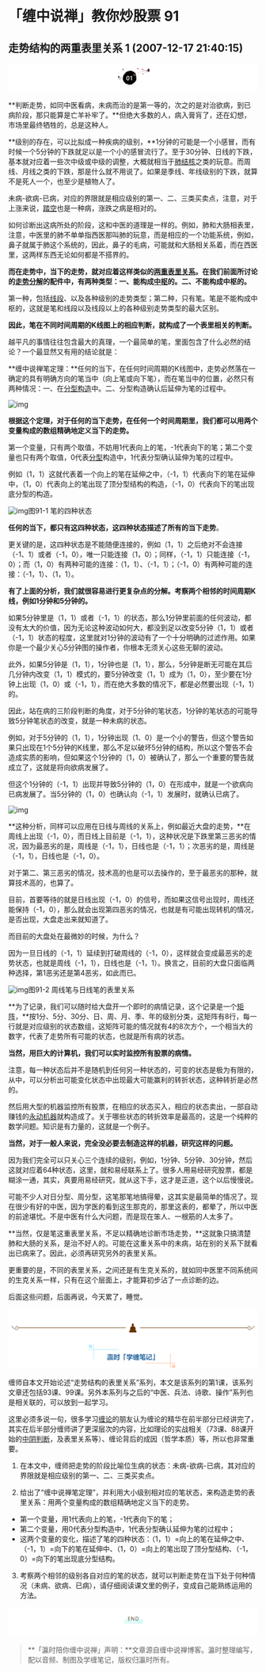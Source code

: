 # 「缠中说禅」教你炒股票 91

## **走势结构的两重表里关系 1 (2007-12-17 21:40:15)**

![img](91-%E8%B5%B0%E5%8A%BF%E7%BB%93%E6%9E%84%E7%9A%84%E4%B8%A4%E9%87%8D%E8%A1%A8%E9%87%8C%E5%85%B3%E7%B3%BB%201.assets/v2-07bba48613b4ea324e195ad2dfbdfa6c_r.jpg)

**判断走势，如同中医看病，未病而治的是第一等的，次之的是对治欲病，到已病阶段，那只能算是亡羊补牢了。**但绝大多数的人，病入膏肓了，还在幻想，市场里最终牺牲的，总是这种人。

**级别的存在，可以比拟成一种疾病的级别，**1分钟的可能是一个小感冒，而有时候一个5分钟的下跌就足以是一个小的感冒流行了。至于30分钟、日线的下跌，基本就对应着一些次中级或中级的调整，大概就相当于[肺结核](https://www.zhihu.com/search?q=肺结核&search_source=Entity&hybrid_search_source=Entity&hybrid_search_extra={)之类的玩意。而周线、月线之类的下跌，那是什么就不用说了。如果是季线、年线级别的下跌，就算不是死人一个，也至少是植物人了。

未病-欲病-已病，对应的界限就是相应级别的第一、二、三类买卖点，注意，对于上涨来说，[踏空](https://www.zhihu.com/search?q=踏空&search_source=Entity&hybrid_search_source=Entity&hybrid_search_extra={)也是一种病，涨跌之病是相对的。

如何诊断出这病所处的阶段，这和中医的道理是一样的。例如，肺和大肠相表里，注意，中医里的肺不单单指西医那叫肺的玩意，而是相应的一个功能系统，例如，鼻子就属于肺这个系统的，因此，鼻子的毛病，可能就和大肠相关系着，而在西医里，这两样东西无论如何都是不搭界的。

**而在走势中，当下的走势，就对应着这样类似的[两重表里关系](https://www.zhihu.com/search?q=两重表里关系&search_source=Entity&hybrid_search_source=Entity&hybrid_search_extra={)。在我们前面所讨论的[走势分解](https://www.zhihu.com/search?q=走势分解&search_source=Entity&hybrid_search_source=Entity&hybrid_search_extra={)的配件中，有两种类型：一、能构成[中枢](https://www.zhihu.com/search?q=中枢&search_source=Entity&hybrid_search_source=Entity&hybrid_search_extra={)的。二、不能构成中枢的。**

第一种，包括[线段](https://www.zhihu.com/search?q=线段&search_source=Entity&hybrid_search_source=Entity&hybrid_search_extra={)、以及各种级别的走势类型；第二种，只有笔。笔是不能构成中枢的，这就是笔和线段以及线段以上的各种级别走势类型的最大区别。

**因此，笔在不同时间周期的K线图上的相应判断，就构成了一个表里相关的判断。**

越平凡的事情往往包含最大的真理，一个最简单的笔，里面包含了什么必然的结论？一个最显然又有用的结论就是：

**缠中说禅笔定理：**任何的当下，在任何时间周期的K线图中，走势必然落在一确定的具有明确方向的笔当中（向上笔或向下笔），而在笔当中的位置，必然只有两种情况：一、在[分型构造](https://www.zhihu.com/search?q=分型构造&search_source=Entity&hybrid_search_source=Entity&hybrid_search_extra={)中。二、分型构造确认后延伸为笔的过程中。

![img](https://pic2.zhimg.com/v2-61c9a11291b4daf851c88df8a0f590d9_r.jpg)

**根据这个定理，对于任何的当下走势，在任何一个时间周期里，我们都可以用两个变量构成的数组精确地定义当下的走势。**

第一个变量，只有两个取值，不妨用1代表向上的笔，-1代表向下的笔；第二个变量也只有两个取值，0代表[分型](https://www.zhihu.com/search?q=分型&search_source=Entity&hybrid_search_source=Entity&hybrid_search_extra={)构造中，1代表分型确认延伸为笔的过程中。

例如（1，1）这就代表着一个向上的笔在延伸之中，（-1，1）代表向下的笔在延伸中，（1，0）代表向上的笔出现了顶分型结构的构造，（-1，0）代表向下的笔出现底分型的构造。

![img](https://pic2.zhimg.com/v2-2cb75cae8e404c87f44c153d73bc9d95_r.jpg)图91-1 笔的四种状态

**任何的当下，都只有这四种状态，这四种状态描述了所有的当下走势**。

更关键的是，这四种状态是不能随便连接的，例如（1，1）之后绝对不会连接（-1、1）或者（-1，0），唯一只能连接（1，0）；同样，（-1，1）只能连接（-1，0）；而（1，0）有两种可能的连接：（1，1）、（-1，1）；（-1，0）有两种可能的连接：（-1，1）、（1，1）。

**有了上面的分析，我们就很容易进行更复杂点的分解。考察两个相邻的时间周期K线，例如1分钟和5分钟的。**

如果5分钟里是（1，1）或者（-1，1）的状态，那么1分钟里前面的任何波动，都没有太大的价值，因为无论这种波动如何大，都没到足以改变5分钟（1，1）或者（-1，1）状态的程度，这里就对1分钟的波动有了一个十分明确的过滤作用。如果你是一个最少关心5分钟图的操作者，你根本无须关心这些无聊的波动。

此外，如果5分钟是（1，1），1分钟也是（1，1），那么，5分钟是断无可能在其后几分钟内改变（1，1）模式的，要5分钟改变（1，1）成为（1，0），至少要在1分钟上出现（1，0）或（-1，1），而在绝大多数的情况下，都是必然要出现（-1，1）的。

因此，站在病的三阶段判断的角度，对于5分钟的笔状态，1分钟的笔状态的可能导致5分钟笔状态的改变，就是一种未病的状态。

例如，对于5分钟的（1，1），1分钟出现（1、0）是一个小的警告，但这个警告如果只出现在1个5分钟的K线里，那么不足以破坏5分钟的结构，所以这个警告不会造成实质的影响，但如果这个1分钟的（1，0）被确认了，那么一个重要的警告就成立了，这就是将向欲病发展了。

但这个1分钟的（-1，1）出现并导致5分钟的（1，0）在形成中，就是一个欲病向已病发展了。当5分钟的（1，0）也确认向（-1，1）发展时，就确认已病了。

![img](https://pic3.zhimg.com/v2-e5e9f345499503b08cf9424521a4fb96_r.jpg)

**这种分析，同样可以应用在日线与周线的关系上，例如最近大盘的走势，**在周线上出现（-1，0），而日线上目前是（-1，1），这种状况是下跌里第三恶劣的情况，因为最恶劣的是，周线是（-1，1），日线也是（-1，1）；次恶劣的是，周线是（-1，1），日线也是（-1，0）。

对于第二、第三恶劣的情况，技术高的也是可以去操作的，至于最恶劣的那种，就算技术高的，也算了。

目前，首要等待的就是日线出现（-1，0）的信号，而如果这信号出现时，周线还能保持（-1，0），那么就会出现第四恶劣的情况，也就是有可能出现转机的情况，是否出现，大盘走出来就知道了。

而目前的大盘处在最微妙的时候，为什么？

因为一旦日线的（-1，1）延续到打破周线的（-1，0），这样就会变成最恶劣的走势状态，也就是周线（-1，1），日线也是（-1，1）。换言之，目前的大盘只面临两种选择，第1恶劣还是第4恶劣，如此而已。

![img](https://pic1.zhimg.com/v2-e078ff60708fb2afdb09179350139070_r.jpg)图91-2 周线笔与日线笔的表里关系

**为了记录，我们可以随时给大盘开一个即时的病情记录，这个记录是一个[矩阵](https://www.zhihu.com/search?q=矩阵&search_source=Entity&hybrid_search_source=Entity&hybrid_search_extra={)，**按1分、5分、30分、日、周、月、季、年的级别分类，这矩阵有8行，每一行就是对应级别的状态数组，这矩阵可能的情况就有4的8次方个，一个相当大的数字，代表了走势所有可能的状态，也就是所有病的状态。

**当然，用巨大的计算机，我们可以实时监控所有股票的病情。**

注意，每一种状态后并不是随机到任何另一种状态的，可变的状态是极为有限的，从中，可以分析出可能变化状态中出现最大可能赢利的转折状态，这种转折是必然的。

然后用大型的机器监控所有股票，在相应的状态买入，相应的状态卖出，一部自动赚钱的[永动机器](https://www.zhihu.com/search?q=永动机器&search_source=Entity&hybrid_search_source=Entity&hybrid_search_extra={)就构造成了。关于哪些状态的转折效率是最高的，这是一个纯粹的数学问题。知识是有力量的，这就是一个例子。

**当然，对于一般人来说，完全没必要去制造这样的机器，研究这样的问题。**

因为我们完全可以只关心三个连续的级别，例如，1分钟、5分钟、30分钟，然后这就对应着64种状态，这里，就和易经联系上了。很多人用易经研究股票，都是糊涂一通，其实，真要用易经研究，就从这下手，这才是正道，这个以后慢慢说。

可能不少人对日分型、周分型，这笔那笔地搞得晕，这其实是最简单的情况了。现在很少有好的中医，因为学医的看到这生那克的，那里这表的，都晕了，所以中医的前途堪忧。不是中医有什么大问题，而是现在笨人、一根筋的人太多了。

**当然，仅是笔这重表里关系，不足以精确地诊断市场走势，**这就象只搞清楚肺和大肠的关系，是治不好人的。可能在这重关系中的未病，站在别的关系下就看出已病来了。因此，必须再研究另外的表里关系。

更重要的是，不同的表里关系，之间还是有生克关系的，就如同中医里不同系统间的生克关系一样，只有在这个层面上，才能算初步沾了一点诊断的边。

后面这些问题，后面再说，今天累了，睡觉。

![img](91-%E8%B5%B0%E5%8A%BF%E7%BB%93%E6%9E%84%E7%9A%84%E4%B8%A4%E9%87%8D%E8%A1%A8%E9%87%8C%E5%85%B3%E7%B3%BB%201.assets/v2-bb478b45b2c4641c6afde5a0b2d6c851_r.jpg)

缠师自本文开始论述“走势结构的表里关系”系列，本文是该系列的第1课，该系列文章还包括93课、99课。另外本系列与之后的“中医、兵法、诗歌、操作”系列也是相关联的，可以放到一起学习。

这里必须多说一句，很多学习[缠论](https://www.zhihu.com/search?q=缠论&search_source=Entity&hybrid_search_source=Entity&hybrid_search_extra={)的朋友认为缠论的精华在前半部分已经讲完了，其实在后半部分缠师讲了更深层次的内容，比如理论的实战相关（73课、88课开始的[中阴判断](https://www.zhihu.com/search?q=中阴判断&search_source=Entity&hybrid_search_source=Entity&hybrid_search_extra={)，及表里关系等）、缠论背后的成因（哲学本质）等，所以也非常重要。

1. 在本文中，缠师把走势的阶段比喻位生病的状态：未病-欲病-已病，其对应的界限就是相应级别的第一、二、三类买卖点。

2. 给出了“缠中说禅笔定理”，并利用大小级别相对应的笔状态，来构造走势的表里关系：用两个变量构成的数组精确地定义当下的走势。

- 第一个变量，用1代表向上的笔，-1代表向下的笔；
- 第二个变量，用0代表分型构造中，1代表分型确认延伸为笔的过程中；
- 这两个变量的变化，描述了笔的四种状态：（1，1）=向上的笔在延伸之中、（-1，1）=向下的笔在延伸中、（1，0）=向上的笔出现了顶分型结构、（-1，0）=向下的笔出现底分型结构。

3. 考察两个相邻的级别各自对应的笔的状态，就可以判断走势在当下处于何种情况（未病、欲病、已病），请仔细阅读课文里的例子，变成自己能熟练运用的方法。

![img](91-%E8%B5%B0%E5%8A%BF%E7%BB%93%E6%9E%84%E7%9A%84%E4%B8%A4%E9%87%8D%E8%A1%A8%E9%87%8C%E5%85%B3%E7%B3%BB%201.assets/v2-baf883f1aa4b08e79382bdbf367073f7_r.jpg)

> **「瀛时陪你缠中说禅」声明：**文章源自缠中说禅博客。瀛时整理编写，配以音频、制图及学缠笔记，版权归瀛时所有。
